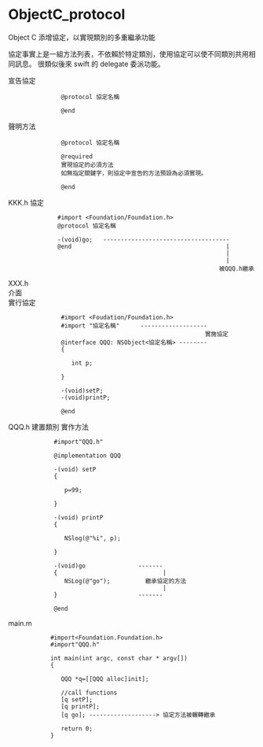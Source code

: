 # ObjectC_protocol
Object C 添增協定，以實現類別的多重繼承功能

協定事實上是一組方法列表，不依賴於特定類別，使用協定可以使不同類別共用相同訊息。
很類似後來 swift 的 delegate 委派功能。

宣告協定
 
                   @protocol 協定名稱
                   
                   @end
                   
聲明方法

                   @protocol 協定名稱
                   
                   @required 
                   實現協定的必須方法
                   如無指定關鍵字，則協定中宣告的方法預設為必須實現。
                   
                   @end
                   
KKK.h
協定

                  #import <Foundation/Foundation.h>
                  @protocol 協定名稱
                  
                  -(void)go;   ------------------------------------
                  @end                                            |
                                                                  |
                                                                  |
                                                                被QQQ.h繼承
XXX.h                                                             
介面                                                               
實行協定                                                            
                                                                 
                   #import <Foudation/Foundation.h>               
                   #import "協定名稱"      -------------------
                                                            實施協定
                   @interface QQQ: NSObject<協定名稱> --------
                   {
                   
                      int p;
                   
                   }
                   
                   -(void)setP;
                   -(void)printP;
                   
                   @end


QQQ.h
建置類別
實作方法

                 #import"QQQ.h"
                 
                 @implementation QQQ
                 
                 -(void) setP
                 {
                 
                    p=99;
                 
                 }
                 
                 -(void) printP
                 {
                 
                    NSlog(@"%i", p);
                 
                 }
                 
                 -(void)go               -------
                 {                              |
                    NSLog(@"go");          繼承協定的方法
                                                |  
                 }                       -------
                  
                 @end

main.m

                #import<Foundation.Foundation.h>
                #import"QQQ.h"
                
                int main(int argc, const char * argv[])
                {
                
                   QQQ *q=[[QQQ alloc]init];
                   
                   //call functions
                   [q setP];
                   [q printP];
                   [q go]; -------------------> 協定方法被輾轉繼承
                
                   return 0;
                }



